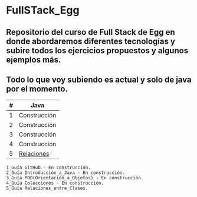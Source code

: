 # FullSTack_Egg

## Repositorio del curso de Full Stack de Egg en donde abordaremos diferentes tecnologías y subire todos los ejercicios propuestos y algunos ejemplos más.
## Todo lo que voy subiendo es actual y solo de java por el momento.


|  #  | Java |
| --- | --- |
|  1  | Construcción| 
|  2  | Construcción|
|  3  | Construcción|
|  4  | Construcción|
|  5  | [Relaciones](https://github.com/megagringa/FullStack_Egg_Curso/tree/main/Relaciones)
```
1_Guía GitHub - En construcción.
2_Guía Introducción_a_Java - En construcción.
3_Guía POO(Orientación_a_Objetos) - En construcción.
4_Guía Colecciones - En construcción.
5_Guía Relaciones_entre_Clases.
```
    
